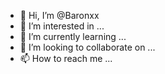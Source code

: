 - 👋 Hi, I’m @Baronxx
- 👀 I’m interested in ...
- 🌱 I’m currently learning ...
- 💞️ I’m looking to collaborate on ...
- 📫 How to reach me ...

<!---
Baronxx/Baronxx is a ✨ special ✨ repository because its `README.md` (this file) appears on your GitHub profile.
You can click the Preview link to take a look at your changes.
--->
